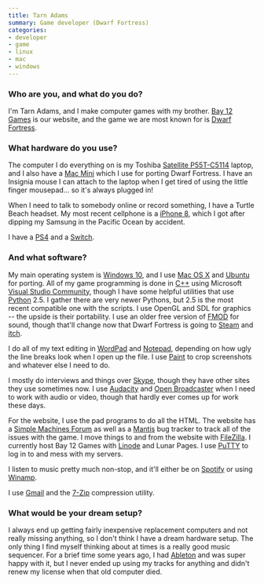 ```yaml
---
title: Tarn Adams
summary: Game developer (Dwarf Fortress)
categories:
- developer
- game
- linux
- mac
- windows
---
```


### Who are you, and what do you do?

I'm Tarn Adams, and I make computer games with my brother. [Bay 12 Games](http://bay12games.com/ "Tarn's game company website.") is our website, and the game we are most known for is [Dwarf Fortress][dwarf-fortress].

### What hardware do you use?

The computer I do everything on is my Toshiba [Satellite P55T-C5114][satellite-p55t-c5114] laptop, and I also have a [Mac Mini][mac-mini] which I use for porting Dwarf Fortress. I have an Insignia mouse I can attach to the laptop when I get tired of using the little finger mousepad... so it's always plugged in!

When I need to talk to somebody online or record something, I have a Turtle Beach headset. My most recent cellphone is a [iPhone 8][iphone-8], which I got after dipping my Samsung in the Pacific Ocean by accident.

I have a [PS4][] and a [Switch][switch.2].

### And what software?

My main operating system is [Windows 10][windows-10], and I use [Mac OS X][macos] and [Ubuntu][] for porting. All of my game programming is done in [C++][c-plusplus] using Microsoft [Visual Studio Community][visual-studio-community], though I have some helpful utilities that use [Python][] 2.5. I gather there are very newer Pythons, but 2.5 is the most recent compatible one with the scripts. I use OpenGL and SDL for graphics -- the upside is their portability. I use an older free version of [FMOD][] for sound, though that'll change now that Dwarf Fortress is going to [Steam][] and [itch][itch.io].

I do all of my text editing in [WordPad][] and [Notepad][], depending on how ugly the line breaks look when I open up the file. I use [Paint][] to crop screenshots and whatever else I need to do.

I mostly do interviews and things over [Skype][], though they have other sites they use sometimes now. I use [Audacity][] and [Open Broadcaster][obs-studio] when I need to work with audio or video, though that hardly ever comes up for work these days.

For the website, I use the pad programs to do all the HTML. The website has a [Simple Machines Forum][simple-machines-forum] as well as a [Mantis][] bug tracker to track all of the issues with the game. I move things to and from the website with [FileZilla][]. I currently host Bay 12 Games with [Linode][] and Lunar Pages. I use [PuTTY][] to log in to and mess with my servers.

I listen to music pretty much non-stop, and it'll either be on [Spotify][] or using [Winamp][].

I use [Gmail][] and the [7-Zip][] compression utility.

### What would be your dream setup?

I always end up getting fairly inexpensive replacement computers and not really missing anything, so I don't think I have a dream hardware setup. The only thing I find myself thinking about at times is a really good music sequencer. For a brief time some years ago, I had [Ableton][live] and was super happy with it, but I never ended up using my tracks for anything and didn't renew my license when that old computer died.

[7-zip]: https://en.wikipedia.org/wiki/7-Zip "A file compression tool."
[audacity]: https://sourceforge.net/projects/audacity/ "An open-source, cross-platform audio editor."
[c-plusplus]: https://en.wikipedia.org/wiki/C%2B%2B "A compiled programming language."
[dwarf-fortress]: http://www.bay12games.com/dwarves/ "A fantasy adventure game in a randomly generated world."
[filezilla]: https://filezilla-project.org/ "Open-source FTP software."
[fmod]: https://en.wikipedia.org/wiki/FMOD "An audio engine and tool for game developers."
[gmail]: https://mail.google.com/mail/ "Web-based email."
[iphone-8]: https://en.wikipedia.org/wiki/IPhone_8 "A 4.7 inch smartphone."
[itch.io]: https://itch.io/ "An indie game marketplace."
[linode]: https://www.linode.com "A VPS hosting service."
[live]: https://www.ableton.com/en/live/ "Musical creation software."
[mac-mini]: https://www.apple.com/mac-mini/ "A small desktop computer."
[macos]: https://en.wikipedia.org/wiki/MacOS "An operating system for Mac hardware."
[mantis]: https://en.wikipedia.org/wiki/Mantis_Bug_Tracker "Web-based bug tracking software."
[notepad]: https://en.wikipedia.org/wiki/Notepad_(software) "A simple text editor included with Windows."
[obs-studio]: https://obsproject.com/ "Video recording and streaming software."
[paint]: https://en.wikipedia.org/wiki/Paint_(software) "An image editor included with Windows."
[ps4]: http://us.playstation.com/ps4/index.htm "A shiny gaming console from Sony."
[putty]: https://www.chiark.greenend.org.uk/~sgtatham/putty/ "A free Telnet/SSH client for Windows."
[python]: https://www.python.org/ "An interpreted scripting language."
[satellite-p55t-c5114]: https://support.dynabook.com/support/modelHome?freeText=1200011329&osId=24 "A 15.6 inch PC laptop."
[simple-machines-forum]: https://www.simplemachines.org/ "Web forum software."
[skype]: https://www.skype.com/en/ "Voice and video chat software."
[spotify]: https://www.spotify.com/us/ "A music streaming service."
[steam]: https://store.steampowered.com/ "A digital game distribution service."
[switch.2]: https://www.nintendo.com/switch/ "A gaming console."
[ubuntu]: https://www.ubuntu.com/ "A Unix distribution."
[visual-studio-community]: https://www.visualstudio.com/en-us/products/visual-studio-community-vs "A software development IDE."
[winamp]: http://www.winamp.com/ "A media player."
[windows-10]: https://en.wikipedia.org/wiki/Windows_10 "An operating system."
[wordpad]: https://en.wikipedia.org/wiki/WordPad "A basic word processor included with Windows."
